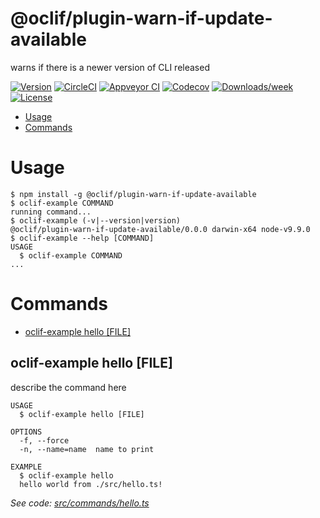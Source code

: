 @oclif/plugin-warn-if-update-available
======================================

warns if there is a newer version of CLI released

[![Version](https://img.shields.io/npm/v/@oclif/plugin-warn-if-update-available.svg)](https://npmjs.org/package/@oclif/plugin-warn-if-update-available)
[![CircleCI](https://circleci.com/gh/jdxcode/plugin-warn-if-update-available/tree/master.svg?style=shield)](https://circleci.com/gh/jdxcode/plugin-warn-if-update-available/tree/master)
[![Appveyor CI](https://ci.appveyor.com/api/projects/status/github/jdxcode/plugin-warn-if-update-available?branch=master&svg=true)](https://ci.appveyor.com/project/jdxcode/plugin-warn-if-update-available/branch/master)
[![Codecov](https://codecov.io/gh/jdxcode/plugin-warn-if-update-available/branch/master/graph/badge.svg)](https://codecov.io/gh/jdxcode/plugin-warn-if-update-available)
[![Downloads/week](https://img.shields.io/npm/dw/@oclif/plugin-warn-if-update-available.svg)](https://npmjs.org/package/@oclif/plugin-warn-if-update-available)
[![License](https://img.shields.io/npm/l/@oclif/plugin-warn-if-update-available.svg)](https://github.com/jdxcode/plugin-warn-if-update-available/blob/master/package.json)

<!-- toc -->
* [Usage](#usage)
* [Commands](#commands)
<!-- tocstop -->
# Usage
<!-- usage -->
```sh-session
$ npm install -g @oclif/plugin-warn-if-update-available
$ oclif-example COMMAND
running command...
$ oclif-example (-v|--version|version)
@oclif/plugin-warn-if-update-available/0.0.0 darwin-x64 node-v9.9.0
$ oclif-example --help [COMMAND]
USAGE
  $ oclif-example COMMAND
...
```
<!-- usagestop -->
# Commands
<!-- commands -->
* [oclif-example hello [FILE]](#oclif-example-hello-file)

## oclif-example hello [FILE]

describe the command here

```
USAGE
  $ oclif-example hello [FILE]

OPTIONS
  -f, --force
  -n, --name=name  name to print

EXAMPLE
  $ oclif-example hello
  hello world from ./src/hello.ts!
```

_See code: [src/commands/hello.ts](https://github.com/oclif/plugin-warn-if-update-available/blob/v0.0.0/src/commands/hello.ts)_
<!-- commandsstop -->
